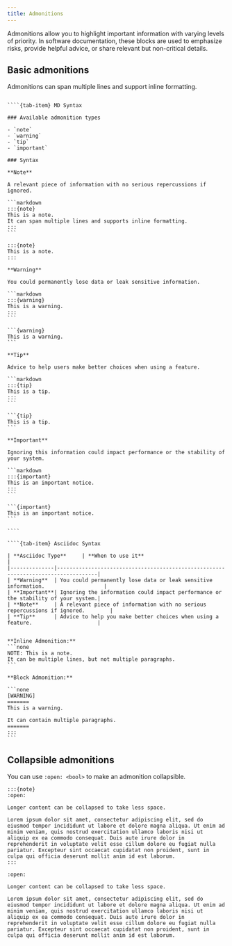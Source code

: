 ```yaml
---
title: Admonitions
---
```


Admonitions allow you to highlight important information with varying levels of priority. In software documentation, these blocks are used to emphasize risks, provide helpful advice, or share relevant but non-critical details.

## Basic admonitions

Admonitions can span multiple lines and support inline formatting.

`````{tab-set}

````{tab-item} MD Syntax

### Available admonition types

- `note`
- `warning`
- `tip`
- `important`

### Syntax

**Note**

A relevant piece of information with no serious repercussions if ignored.

```markdown
:::{note}
This is a note.
It can span multiple lines and supports inline formatting.
:::
```

:::{note}
This is a note.
:::

**Warning**

You could permanently lose data or leak sensitive information.

```markdown
:::{warning}
This is a warning.
:::
```

```{warning}
This is a warning.
```

**Tip**

Advice to help users make better choices when using a feature.

```markdown
:::{tip}
This is a tip.
:::
```

```{tip}
This is a tip.
```

**Important**

Ignoring this information could impact performance or the stability of your system.

```markdown
:::{important}
This is an important notice.
:::
```

```{important}
This is an important notice.
```

````

````{tab-item} Asciidoc Syntax

| **Asciidoc Type**     | **When to use it**                                                        |
|--------------|-----------------------------------------------------------------------------------|
| **Warning**  | You could permanently lose data or leak sensitive information.                   |
| **Important**| Ignoring the information could impact performance or the stability of your system.|
| **Note**     | A relevant piece of information with no serious repercussions if ignored.        |
| **Tip**      | Advice to help you make better choices when using a feature.                     |


**Inline Admonition:**
```none
NOTE: This is a note.
It can be multiple lines, but not multiple paragraphs.
```

**Block Admonition:**

```none
[WARNING]
=======
This is a warning.

It can contain multiple paragraphs.
=======
:::
```

`````

## Collapsible admonitions

You can use `:open: <bool>` to make an admonition collapsible.

```none
:::{note}
:open:

Longer content can be collapsed to take less space.

Lorem ipsum dolor sit amet, consectetur adipiscing elit, sed do eiusmod tempor incididunt ut labore et dolore magna aliqua. Ut enim ad minim veniam, quis nostrud exercitation ullamco laboris nisi ut aliquip ex ea commodo consequat. Duis aute irure dolor in reprehenderit in voluptate velit esse cillum dolore eu fugiat nulla pariatur. Excepteur sint occaecat cupidatat non proident, sunt in culpa qui officia deserunt mollit anim id est laborum.
:::
```

```{note}
:open:

Longer content can be collapsed to take less space.

Lorem ipsum dolor sit amet, consectetur adipiscing elit, sed do eiusmod tempor incididunt ut labore et dolore magna aliqua. Ut enim ad minim veniam, quis nostrud exercitation ullamco laboris nisi ut aliquip ex ea commodo consequat. Duis aute irure dolor in reprehenderit in voluptate velit esse cillum dolore eu fugiat nulla pariatur. Excepteur sint occaecat cupidatat non proident, sunt in culpa qui officia deserunt mollit anim id est laborum.
```
